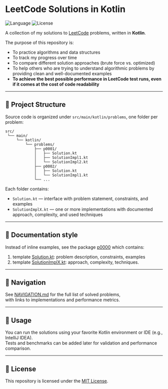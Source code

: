 # LeetCode Solutions in Kotlin

![Language](https://img.shields.io/badge/language-Kotlin-blue.svg)
![License](https://img.shields.io/badge/license-MIT-green.svg)

A collection of my solutions to [LeetCode](https://leetcode.com/problemset) problems, written in **Kotlin**.  

The purpose of this repository is:
- To practice algorithms and data structures
- To track my progress over time
- To compare different solution approaches (brute force vs. optimized)
- To help others who are trying to understand algorithmic problems by providing clean and well-documented examples
- **To achieve the best possible performance in LeetCode test runs, even if it comes at the cost of code readability**

---

## 📂 Project Structure

Source code is organized under `src/main/kotlin/problems`, one folder per problem:

```
src/
 └── main/
     └── kotlin/
         └── problems/
             ├── p0001/
             │   ├── Solution.kt
             │   ├── SolutionImpl1.kt
             │   └── SolutionImpl2.kt
             ├── p0002/
             │   ├── Solution.kt
             │   └── SolutionImpl1.kt
             └── ...
```

Each folder contains:
- `Solution.kt` — interface with problem statement, constraints, and examples
- `SolutionImplX.kt` — one or more implementations with documented approach, complexity, and used techniques

---

## 📝 Documentation style

Instead of inline examples, see the package [p0000](src/main/kotlin/problems/p0000) which contains:
1. template [Solution.kt](src/main/kotlin/problems/p0000/Solution.kt): problem description, constraints, examples
2. template [SolutionImplX.kt](src/main/kotlin/problems/p0000/SolutionImplX.kt): approach, complexity, techniques.

---

## 📂 Navigation

See [NAVIGATION.md](NAVIGATION.md) for the full list of solved problems,  
with links to implementations and performance metrics.

---

## 🚀 Usage

You can run the solutions using your favorite Kotlin environment or IDE (e.g., IntelliJ IDEA).  
Tests and benchmarks can be added later for validation and performance comparison.

---

## 📄 License

This repository is licensed under the [MIT License](LICENSE).
